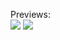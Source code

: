 Previews:
<br>
![](https://github.com/IgorCRH/ProgramasPython/blob/main/14%20-%20Calculadora%20de%20Estat%C3%ADstica/preview1.png)
![](https://github.com/IgorCRH/ProgramasPython/blob/main/14%20-%20Calculadora%20de%20Estat%C3%ADstica/preview2.png)
